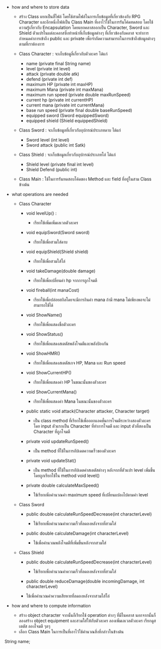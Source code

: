 - how and where to store data

    -   สร้าง Class แยกเป็นสี่ไฟล์ โดยใช้สามไฟล์ในการเก็บข้อมูลที่เกี่ยวข้องกับ RPG Character และอีกหนึ่งไฟล์เป็น Class Main ที่เอาไว้ใช้ในการรันโค้ดทดสอบ โดยใช้ความรู้เกี่ยวกับ Encapsulation โดยแยกคลาสออกเป็น Character, Sword และ Shield ตัวแปรในแต่ละคลาสซึ่งทำหน้าที่เก็บข้อมูลต่างๆ ที่เกี่ยวข้องกับคลาส 
จะทำการกำหนดค่าการเข้าถึง public และ private เพื่อจำกัดความสามารถในการเข้าถึงข้อมูลต่างๆ ตามที่เราต้องการ
  - Class Character : จะเก็บข้อมูลี่เกี่ยวกับตัวละคร ได้แก่
  
    - name (private final String name)
    - level (private int level)
    - attack (private double atk)
    - defend (private int def)
    - maximum HP (private int maxHP)
    - maximum Mana (private int maxMana)
    - maximum run speed (private double maxRunSpeed)
    - current hp (private int currentHP)
    - current mana (private int currentMana)
    - base run speed (private final double baseRunSpeed)
    - equipped sword (Sword equippedSword)
    - equipped shield (Shield equippedShield)
  - Class Sword : จะเก็บข้อมูลที่เกี่ยวกับอุปกรณ์ประเภทดาบ ได้แก่
    
    - Sword level (int level)
    - Sword attack (public int Satk)
  - Class Shield : จะเก็บข้อมูลเกี่ยวกับอุปกรณ์ประเภทโล่ ได้แก่

    - Shield level (private final int level)
    - Shield Defend (public int)
  - Class Main : ใช้ในการรันทดสอบโค้ดของ Method และ field ที่อยู่ในสาม Class ข้างต้น  
- what operations are needed
  
  - Class Character

    - void levelUp() :
      
      - เรียกใช้เพิ่มเพิ่มเลเวลตัวละคร
    - void equipSword(Sword sword)
  
      - เรียกใช้เพื่อสวมใส่ดาบ
    - void equipShield(Shield shield)

      - เรียกใช้เพื่อสวมใส่โล่
    - void takeDamage(double damage)

      - เรียกใช้เพื่อเปลี่ยนค่า hp จากการถูกโจมตี
    - void fireball(int manaCost)

      - เรียกใช้เพื่อปล่อยสกิลโดยจะมีการกินค่า mana ถ้ามี mana ไม่เพียงพอจะไม่สามารถใช้ได้
    - void ShowName()

      - เรียกใช้เพื่อแสดงชื่อตัวละคร
    - void ShowStatus()

      - เรียกใช้เพื่อแสดงสเตตัสพลังโจมตีและพลังป้องกัน
    - void ShowHMR()

      - เรียกใช้เพื่อแสดงสเตตัสเกจ HP, Mana และ Run speed
    - void ShowCurrentHP()

      - เรียกใช้เพื่อแสดงค่า HP ในขณะนั้นของตัวละคร
    - void ShowCurrentMana()

      - เรียกใช้เพื่อแสดงค่า Mana ในขณะนั้นของตัวละคร
    - public static void attack(Character attacker, Character target)

      - เป็น class method ที่เรียกใช้เพื่อออกแอคชั่นการโจมตีระหว่างสองตัวละคร โดย input ตัวแรกเป็น Character ที่ทำการโจมตี และ input ตัวที่สองเป็น Character ที่ถูกโจมตี
    - private void updateRunSpeed()

      - เป็น method ที่ใช้ในการอัปเดตความเร็วของตัวละคร
    - private void updateStat()

      - เป็น method ที่ใช้ในการอัปเดตค่าสเตตัสต่างๆ หลังจากที่ตัวแปร level เพิ่มขึ้น โดยถูกเรียกใช้ใน method void level()
    - private double calculateMaxSpeed()

      - ใช้เรียกเพิ่อคำนวณค่า maximum speed ที่เปลี่ยนแปลงไปตามค่า level
  - Class Sword

    - public double calculateRunSpeedDecrease(int characterLevel)

      - ใช้เรียกเพื่อคำนวณค่าความเร็วที่ลดลงหลังจากที่สวมใส่
    - public double calculateDamage(int characterLevel)

      - ใช้เพื่อคำนวณพลังโจมตีที่เพิ่มขึ้นหลังจากสวมใส่

  - Class  Shield

    - public double calculateRunSpeedDecrease(int characterLevel)

      - ใช้เรียกเพื่อคำนวณค่าความเร็วที่ลดลงหลังจากที่สวมใส่
    -  public double reduceDamage(double incomingDamage, int characterLevel)

    - ใช้เพื่อคำนวณค่าความเสียหายที่ลดลงหลังจากสวมใส่โล่

- how and where to compute information
  
  - สร้าง object character จากนั้นก็เรียกใช้ 
operation ต่างๆ ที่มีในคลาส นอกจากนั้นก็ลองสร้าง object equipment และสวมใส่ให้กับตัวละคร ลองเพิ่มเลเวลตัวละคร เรียกดูสเตตัส ลองโจมตี ๆลๆ
  - เลือก Class Main ในการเป็นที่เอาไว้ใช้คำนวณสิ่งที่กล่าวในข้างต้น




String name;
